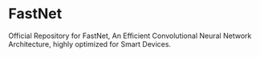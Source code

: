 # FastNet
Official Repository for FastNet, An Efficient Convolutional Neural Network Architecture,  highly optimized for Smart Devices.
